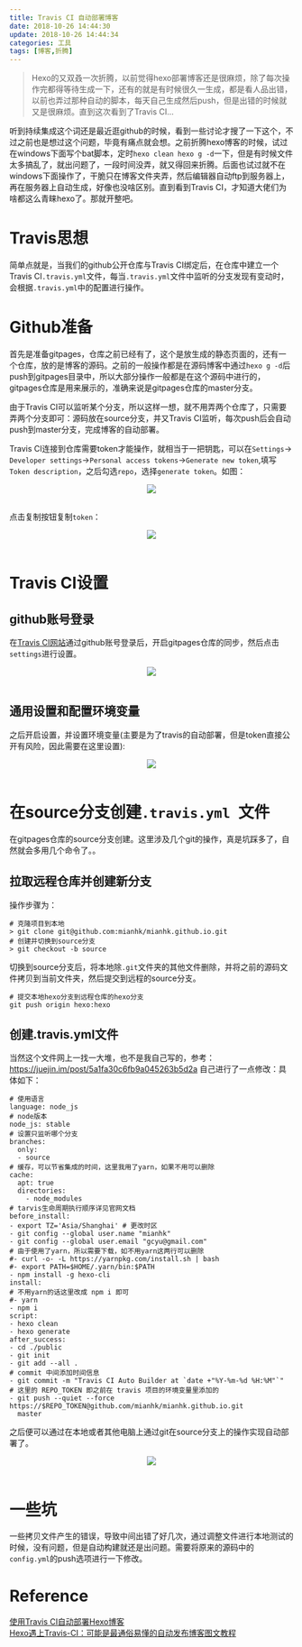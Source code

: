 ```yaml
---
title: Travis CI 自动部署博客
date: 2018-10-26 14:44:30
update: 2018-10-26 14:44:34
categories: 工具
tags: [博客,折腾]
---
```


> Hexo的又双叒一次折腾，以前觉得hexo部署博客还是很麻烦，除了每次操作完都得等待生成一下，还有的就是有时候很久一生成，都是看人品出错，以前也弄过那种自动的脚本，每天自己生成然后push，但是出错的时候就又是很麻烦。直到这次看到了Travis CI...   
   
   
<!--more-->
听到持续集成这个词还是最近逛github的时候，看到一些讨论才搜了一下这个，不过之前也是想过这个问题，毕竟有痛点就会想。之前折腾hexo博客的时候，试过在windows下面写个bat脚本，定时`hexo clean hexo g -d`一下，但是有时候文件太多搞乱了，就出问题了，一段时间没弄，就又得回来折腾。后面也试过就不在windows下面操作了，干脆只在博客文件夹弄，然后编辑器自动ftp到服务器上，再在服务器上自动生成，好像也没啥区别。直到看到Travis CI，才知道大佬们为啥都这么青睐hexo了。那就开整吧。   

# Travis思想

简单点就是，当我们的github公开仓库与Travis CI绑定后，在仓库中建立一个Travis CI`.travis.yml`文件，每当`.travis.yml`文件中监听的分支发现有变动时，会根据`.travis.yml`中的配置进行操作。   

# Github准备

首先是准备gitpages，仓库之前已经有了，这个是放生成的静态页面的，还有一个仓库，放的是博客的源码。之前的一般操作都是在源码博客中通过`hexo g -d`后push到gitpages目录中，所以大部分操作一般都是在这个源码中进行的，gitpages仓库是用来展示的，准确来说是gitpages仓库的master分支。  

由于Travis CI可以监听某个分支，所以这样一想，就不用弄两个仓库了，只需要弄两个分支即可：源码放在source分支，并又Travis CI监听，每次push后会自动push到master分支，完成博客的自动部署。  

Travis CI连接到仓库需要token才能操作，就相当于一把钥匙，可以在`Settings`->` Developer settings`->`Personal access tokens`->`Generate new token`,填写`Token description`，之后勾选`repo`，选择`generate token`。如图：
<div align="center"> <img src="https://blog-1252063226.cosbj.myqcloud.com/network/20181026151507.png" /> </div><br>

点击复制按钮复制`token`：
<div align="center"> <img src="https://blog-1252063226.cosbj.myqcloud.com/network/20181026151704.png" /> </div><br>

# Travis CI设置
## github账号登录
在[Travis CI网站](https://travis-ci.org/)通过github账号登录后，开启gitpages仓库的同步，然后点击`settings`进行设置。
<div align="center"> <img src="https://blog-1252063226.cosbj.myqcloud.com/network/20181026155513.png" /> </div><br>

## 通用设置和配置环境变量
之后开启设置，并设置环境变量(主要是为了travis的自动部署，但是token直接公开有风险，因此需要在这里设置):
<div align="center"> <img src="https://blog-1252063226.cosbj.myqcloud.com/network/20181026155627.png" /> </div><br>

# 在source分支创建`.travis.yml `文件
在gitpages仓库的source分支创建。这里涉及几个git的操作，真是坑踩多了，自然就会多用几个命令了。。   
   
## 拉取远程仓库并创建新分支
操作步骤为：
```
# 克隆项目到本地
> git clone git@github.com:mianhk/mianhk.github.io.git
# 创建并切换到source分支
> git checkout -b source
```
切换到source分支后，将本地除`.git`文件夹的其他文件删除，并将之前的源码文件拷贝到当前文件夹，然后提交到远程的source分支。
```
# 提交本地hexo分支到远程仓库的hexo分支
git push origin hexo:hexo
```

## 创建.travis.yml文件
当然这个文件网上一找一大堆，也不是我自己写的，参考：https://juejin.im/post/5a1fa30c6fb9a045263b5d2a  自己进行了一点修改：具体如下：
```
# 使用语言
language: node_js
# node版本
node_js: stable
# 设置只监听哪个分支
branches:
  only:
  - source
# 缓存，可以节省集成的时间，这里我用了yarn，如果不用可以删除
cache:
  apt: true
  directories:
    - node_modules
# tarvis生命周期执行顺序详见官网文档
before_install:
- export TZ='Asia/Shanghai' # 更改时区
- git config --global user.name "mianhk"
- git config --global user.email "gcyu@gmail.com"
# 由于使用了yarn，所以需要下载，如不用yarn这两行可以删除
#- curl -o- -L https://yarnpkg.com/install.sh | bash
#- export PATH=$HOME/.yarn/bin:$PATH
- npm install -g hexo-cli
install:
# 不用yarn的话这里改成 npm i 即可
#- yarn
- npm i
script:
- hexo clean
- hexo generate
after_success:
- cd ./public
- git init
- git add --all .
# commit 中间添加时间信息
- git commit -m "Travis CI Auto Builder at `date +"%Y-%m-%d %H:%M"`"  
# 这里的 REPO_TOKEN 即之前在 travis 项目的环境变量里添加的
- git push --quiet --force https://$REPO_TOKEN@github.com/mianhk/mianhk.github.io.git
  master

```

之后便可以通过在本地或者其他电脑上通过git在source分支上的操作实现自动部署了。  
<div align="center"> <img src="https://blog-1252063226.cosbj.myqcloud.com/network/20181026161116.png" /> </div><br> 

# 一些坑
一些拷贝文件产生的错误，导致中间出错了好几次，通过调整文件进行本地测试的时候，没有问题，但是自动构建就还是出问题。需要将原来的源码中的`config.yml`的push选项进行一下修改。

# Reference
[使用Travis CI自动部署Hexo博客](https://www.itfanr.cc/2017/08/09/using-travis-ci-automatic-deploy-hexo-blogs/)   
[Hexo遇上Travis-CI：可能是最通俗易懂的自动发布博客图文教程](https://juejin.im/post/5a1fa30c6fb9a045263b5d2a)  


